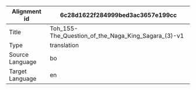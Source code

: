 |Alignment id | 6c28d1622f284999bed3ac3657e199cc
| --- | --- 
|Title | Toh_155-The_Question_of_the_Naga_King_Sagara_(3)-v1 
|Type | translation
|Source Language | bo
|Target Language | en